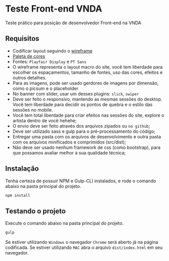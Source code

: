# Teste Front-end VNDA

Teste prático para posição de desenvolvedor Front-end na VNDA

## Requisitos

- Codificar layout seguindo o [wireframe](https://docs.google.com/drawings/d/1mLc2X7tkzF4wTUMjzlt4o4E5KN66ToIJQs-ZgtHkq2E/edit?usp=sharing)
- [Paleta de cores](https://coolors.co/ffffff-f6f6f6-f5e5d9-272727-000000)
- Fontes: ```Playfair Display``` e ```PT Sans```
- O wireframe representa o layout macro do site, você tem liberdade para escolher os espaçamentos, tamanho de fontes, uso das cores, efeitos e outros detalhes.
- Para as imagens, pode ser usado gerdores de imagens por dimensão, como o picsum e o placeholder
- No banner com slider, usar um desses plugins: ```slick```, ```swiper```
- Deve ser feito o responsivo, mantendo as mesmas sessões do desktop. Você tem liberdade para decidir os pontos de quebra e o estilo das sessões no mobile.
- Você tem total liberdade para criar efeitos nas sessões do site, explore o artista dentro de você hehehe;
- O envio deve ser feito através dos arquivos zipados ou ```no github```;
- Deve ser utilizado sass e gulp para o pré-processamento do código;
- Entregar uma pasta com os arquivos de desenvolvimento e outra pasta com os arquivos minificados e comprimidos (src/dist);
- Não deve ser usado nenhum framework de css (como bootstrap), para que possamos avaliar melhor a sua qualidade técnica;

## Instalação

Tenha certeza de possuir NPM e Gulp-CLI instalados, e rode o comando abaixo na pasta principal do projeto.

```bash
npm install
```

## Testando o projeto

Execute o comando abaixo na pasta principal do projeto.

```bash
gulp
```

Se estiver utilizando ```Windows``` o navegador ``Chrome`` será aberto já na página codificada.
Se estiver utilizando ```MAC``` abra o arquivo ```dist/index.html``` em seu navegador.
